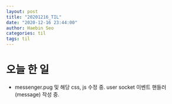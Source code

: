 ```yaml
---
layout: post
title: "20201216_TIL"
date: "2020-12-16 23:44:00"
author: Haebin Seo
categories: til
tags: til
---
```

# 오늘 한 일
- messenger.pug 및 해당 css, js 수정 중. user socket 이벤트 핸들러(message) 작성 중.
